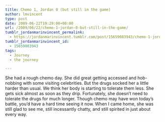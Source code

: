 ```yaml
---
title: Chemo 1, Jordan 0 (but still in the game)
author: lmvincent
type: post
date: 2009-06-22T19:29:00+00:00
url: /2009/06/22/chemo-1-jordan-0-but-still-in-the-game/
tumblr_jordanmarinvincent_permalink:
  - https://jordanmarinvincent.tumblr.com/post/15659083943/chemo-1-jordan-0-but-still-in-the-game
tumblr_jordanmarinvincent_id:
  - 15659083943
tags:
  - Journey
  - the journey

---
```

She had a rough chemo day. She did great getting accessed and hob-nobbing with some visiting celebrities. But the drugs socked her a little harder than usual. We think her body is starting to tolerate them less. She gets sick almost as soon as they drip. Fortunately, she doesn&rsquo;t need to tolerate the drugs for much longer. Though chemo may have won today&rsquo;s battle, you&rsquo;d have a hard time seeing it now. When I came home, she was still glad to see me, still incessantly chatty, and still spirited in just about every way.

<div class="blogger-post-footer">
  <img loading="lazy" width="1" height="1" src="https://blogger.googleusercontent.com/tracker/9039099668816362935-1346702383009549114?l=jordansjourney2.blogspot.com" alt="" />
</div>
